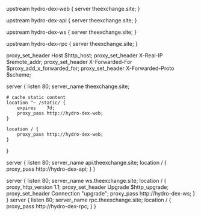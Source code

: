 upstream hydro-dex-web {
    server theexchange.site;
}

upstream hydro-dex-api {
    server theexchange.site;
}

upstream hydro-dex-ws {
    server theexchange.site;
}

 upstream hydro-dex-rpc {
     server theexchange.site;
 }

proxy_set_header Host              $http_host;
proxy_set_header X-Real-IP         $remote_addr;
proxy_set_header X-Forwarded-For   $proxy_add_x_forwarded_for;
proxy_set_header X-Forwarded-Proto $scheme;

server {
    listen 80;
    server_name theexchange.site;

    # cache static content
    location ^~ /static/ {
        expires    7d;
        proxy_pass http://hydro-dex-web;
    }

    location / {
        proxy_pass http://hydro-dex-web;
    }
}

server {
    listen 80;
    server_name api.theexchange.site;
    location / {
        proxy_pass http://hydro-dex-api;
    }
}

server {
    listen 80;
    server_name ws.theexchange.site;
    location / {
        proxy_http_version 1.1;
        proxy_set_header Upgrade $http_upgrade;
        proxy_set_header Connection "upgrade";
        proxy_pass http://hydro-dex-ws;
    }
}
server {
     listen 80;
     server_name rpc.theexchange.site;
     location / {
         proxy_pass http://hydro-dex-rpc;
     }
 }

